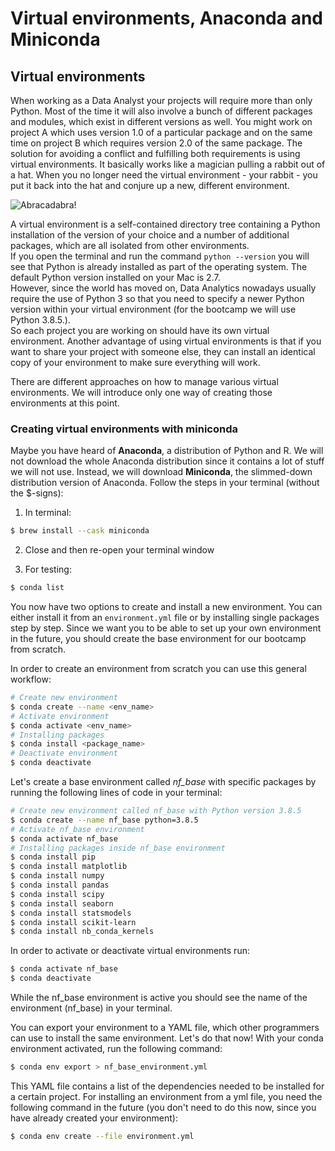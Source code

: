 # Virtual environments, Anaconda and Miniconda

## Virtual environments

When working as a Data Analyst your projects will require more than only Python. Most of the time it will also involve a bunch of different packages and modules, which exist in different versions as well. You might work on project A which uses version 1.0 of a particular package and on the same time on project B which requires version 2.0 of the same package. The solution for avoiding a conflict and fulfilling both requirements is using virtual environments. It basically works like a magician pulling a rabbit out of a hat. When you no longer need the virtual environment - your rabbit - you put it back into the hat and conjure up a new, different environment.

![Abracadabra!](https://media4.giphy.com/media/l41lPv1RcGVE1q5mo/giphy.gif)


A virtual environment is a self-contained directory tree containing a Python installation of the version of your choice and a number of additional packages, which are all isolated from other environments.  
If you open the terminal and run the command `python --version` you will see that Python is already installed as part of the operating system. The default Python version installed on your Mac is 2.7.   
However, since the world has moved on, Data Analytics nowadays usually require the use of Python 3 so that you need to specify a newer Python version within your virtual environment (for the bootcamp we will use Python 3.8.5.).  
So each project you are working on should have its own virtual environment. Another advantage of using virtual environments is that if you want to share your project with someone else, they can install an identical copy of your environment to make sure everything will work.   

There are different approaches on how to manage various virtual environments. We will introduce only one way of creating those environments at this point.

### Creating virtual environments with miniconda

Maybe you have heard of **Anaconda**, a distribution of Python and R. We will not download the whole Anaconda distribution since it contains a lot of stuff we will not use. Instead, we will download **Miniconda**, the slimmed-down distribution version of Anaconda. Follow the steps in your terminal (without the $-signs):

1. In terminal:
```BASH 
$ brew install --cask miniconda
```

2. Close and then re-open your terminal window

3. For testing: 
```BASH
$ conda list
```

You now have two options to create and install a new environment. You can either install it from an `environment.yml` file or by installing single packages step by step. Since we want you to be able to set up your own environment in the future, you should create the base environment for our bootcamp from scratch. 

In order to create an environment from scratch you can use this general workflow:
```BASH 
# Create new environment
$ conda create --name <env_name>
# Activate environment 
$ conda activate <env_name>
# Installing packages 
$ conda install <package_name>
# Deactivate environment
$ conda deactivate 
```
Let's create a base environment called *nf_base* with specific packages by running the following lines of code in your terminal:


```BASH 
# Create new environment called nf_base with Python version 3.8.5
$ conda create --name nf_base python=3.8.5
# Activate nf_base environment 
$ conda activate nf_base
# Installing packages inside nf_base environment
$ conda install pip
$ conda install matplotlib
$ conda install numpy
$ conda install pandas
$ conda install scipy
$ conda install seaborn
$ conda install statsmodels
$ conda install scikit-learn
$ conda install nb_conda_kernels
```
In order to activate or deactivate virtual environments run:
```BASH 
$ conda activate nf_base
$ conda deactivate
```
While the nf_base environment is active you should see the name of the environment (nf_base) in your terminal. 

You can export your environment to a YAML file, which other programmers can use to install the same environment. Let's do that now! With your conda environment activated, run the following command: 
```BASH 
$ conda env export > nf_base_environment.yml
```
This YAML file contains a list of the dependencies needed to be installed for a certain project. For installing an environment from a yml file, you need the following command in the future (you don't need to do this now, since you have already created your environment):

```BASH 
$ conda env create --file environment.yml
 ```



